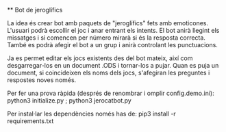 ** Bot de jeroglífics

La idea és crear bot amb paquets de "jeroglífics" fets amb emoticones. L'usuari podrà escollir el joc i anar entrant els intents.
El bot anirà llegint els missatges i si comencen per número mirarà si és la resposta correcta.
També es podrà afegir el bot a un grup i anirà controlant les punctuacions.

Ja es permet editar els jocs existents des del bot mateix, així com desgarregar-los en un document .ODS i tornar-los a pujar. Quan es puja un document, si coincideixen els noms dels jocs, s'afegiran les preguntes i respostes noves només.

Per fer una prova ràpida (després de renombrar i omplir config.demo.ini):
python3 initialize.py ; python3 jerocatbot.py

Per instal·lar les dependències només has de:
pip3 install -r requirements.txt

